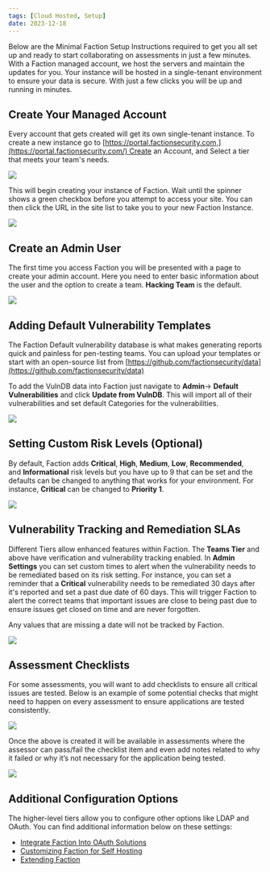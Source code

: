 ```yaml
---
tags: [Cloud Hosted, Setup]
date: 2023-12-18
---
```

Below are the Minimal Faction Setup Instructions required to get you all set up and ready to start collaborating on assessments in just a few minutes. With a Faction managed account, we host the servers and maintain the updates for you. Your instance will be hosted in a single-tenant environment to ensure your data is secure. With just a few clicks you will be up and running in minutes. 

## Create Your Managed Account
Every account that gets created will get its own single-tenant instance. To create a new instance go to [https://portal.factionsecurity.com,](https://portal.factionsecurity.com/) Create an Account, and Select a tier that meets your team's needs.

![](/files/Pasted%20image%2020231218081102.png)

This will begin creating your instance of Faction. Wait until the spinner shows a green checkbox before you attempt to access your site. You can then click the URL in the site list to take you to your new Faction Instance.

![](/files/Pasted%20image%2020231218081226.png)

## Create an Admin User
The first time you access Faction you will be presented with a page to create your admin account. Here you need to enter basic information about the user and the option to create a team. **Hacking Team** is the default.

![](/files/Pasted%20image%2020231218081318.png)

## Adding Default Vulnerability Templates

The Faction Default vulnerability database is what makes generating reports quick and painless for pen-testing teams. You can upload your templates or start with an open-source list from [https://github.com/factionsecurity/data](https://github.com/factionsecurity/data)

To add the VulnDB data into Faction just navigate to **Admin**-> **Default Vulnerabilities** and click **Update from VulnDB**. This will import all of their vulnerabilities and set default Categories for the vulnerabilities.

![](files/Pasted%20image%2020231218081440.png)

## Setting Custom Risk Levels (Optional)

By default, Faction adds **Critical**, **High**, **Medium**, **Low**, **Recommended**, and **Informational** risk levels but you have up to 9 that can be set and the defaults can be changed to anything that works for your environment. For instance, **Critical** can be changed to **Priority 1**.

![](files/Pasted%20image%2020231218081517.png)

## Vulnerability Tracking and Remediation SLAs
Different Tiers allow enhanced features within Faction. The **Teams Tier** and above have verification and vulnerability tracking enabled. In **Admin Settings** you can set custom times to alert when the vulnerability needs to be remediated based on its risk setting. For instance, you can set a reminder that a **Critical** vulnerability needs to be remediated 30 days after it's reported and set a past due date of 60 days. This will trigger Faction to alert the correct teams that important issues are close to being past due to ensure issues get closed on time and are never forgotten.

Any values that are missing a date will not be tracked by Faction.

![](files/Pasted%20image%2020231218081607.png)

##  Assessment Checklists

For some assessments, you will want to add checklists to ensure all critical issues are tested. Below is an example of some potential checks that might need to happen on every assessment to ensure applications are tested consistently.

![](files/Pasted%20image%2020231218081706.png)

Once the above is created it will be available in assessments where the assessor can pass/fail the checklist item and even add notes related to why it failed or why it’s not necessary for the application being tested.

![](files/Pasted%20image%2020231218081745.png)

## Additional Configuration Options

The higher-level tiers allow you to configure other options like LDAP and OAuth. You can find additional information below on these settings:

- [Integrate Faction Into OAuth Solutions](/Integrate%20Faction%20into%20OAuth%20Solutions/)
- [Customizing Faction for Self Hosting](/Self-Hosted%20FACTION%20Setup/)
- [Extending Faction](/Extending%20FACTION/)
